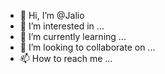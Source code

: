 - 👋 Hi, I’m @Jalio
- 👀 I’m interested in ...
- 🌱 I’m currently learning ...
- 💞️ I’m looking to collaborate on ...
- 📫 How to reach me ...

<!---
Jalio/Jalio is a ✨ special ✨ repository because its `README.md` (this file) appears on your GitHub profile.
You can click the Preview link to take a look at your changes.
--->
